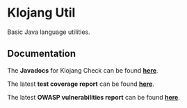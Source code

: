 # Klojang Util

Basic Java language utilities.

## Documentation

The **Javadocs** for Klojang Check can be
found **[here](https://klojang4j.github.io/klojang-util/1/api)**.

The latest **test coverage report** can be
found **[here](https://klojang4j.github.io/klojang-util/1/coverage)**.

The latest **OWASP vulnerabilities report** can be
found **[here](https://klojang4j.github.io/klojang-util/1/vulnerabilities)**.


